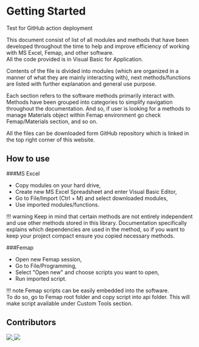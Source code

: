 # Getting Started

Test for GitHub action deployment

This document consist of list of all modules and methods that have been developed throughout the time to 
help and improve efficiency of working with MS Excel, Femap, and other software. <br>
All the code provided is in Visual Basic for Application.

Contents of the file is divided into modules (which are organized in a manner of what they are mainly interacting with), next methods/functions are listed with further explanation and general use purpose.

Each section refers to the software methods primarily interact with.<br>
Methods have been grouped into categories to simplify navigation throughout the documentation. 
And so, if user is looking for a methods to manage Materials object within Femap environment go check
Femap/Materials section, and so on. <br>

All the files can be downloaded form GitHub repository which is linked in the top right corner of this website.

## How to use
###MS Excel
* Copy modules on your hard drive,
* Create new MS Excel Spreadsheet and enter Visual Basic Editor,
* Go to File/Import (Ctrl + M) and select downloaded modules,
* Use imported modules/functions.

!!! warning 
    Keep in mind that certain methods are not entirely independent and use other methods stored in this library. Documentation 
    specifically explains which dependencies are used in the method, so if you want to keep your project compact ensure you copied 
    necessary methods.

###Femap
* Open new Femap session,
* Go to File/Programming,
* Select "Open new" and choose scripts you want to open,
* Run imported script.

!!! note 
    Femap scripts can be easily embedded into the software.  
    To do so, go to Femap root folder and copy script into api folder. This will make script available under Custom Tools section.

## Contributors
<a href="https://github.com/furmanp">
  <img src="https://github.com/furmanp.png?size=50">
</a>
<a href="https://github.com/delpontis">
   <img src="https://github.com/delpontis.png?size=50">
</a>



